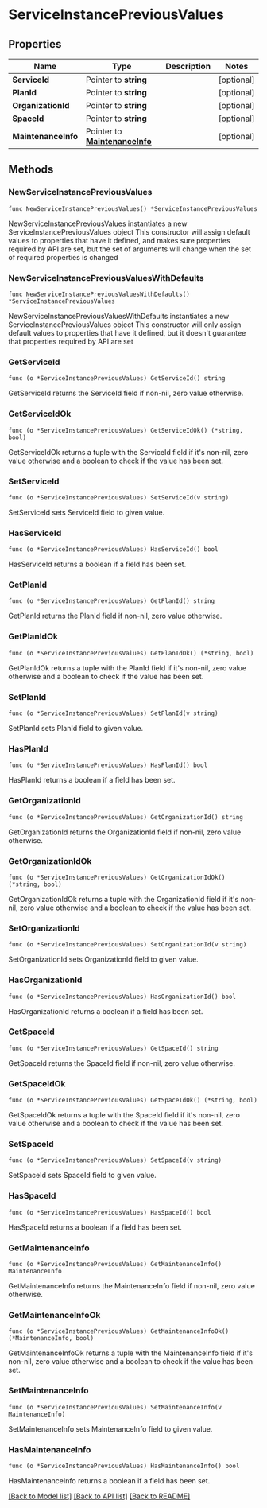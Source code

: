 # ServiceInstancePreviousValues

## Properties

Name | Type | Description | Notes
------------ | ------------- | ------------- | -------------
**ServiceId** | Pointer to **string** |  | [optional] 
**PlanId** | Pointer to **string** |  | [optional] 
**OrganizationId** | Pointer to **string** |  | [optional] 
**SpaceId** | Pointer to **string** |  | [optional] 
**MaintenanceInfo** | Pointer to [**MaintenanceInfo**](MaintenanceInfo.md) |  | [optional] 

## Methods

### NewServiceInstancePreviousValues

`func NewServiceInstancePreviousValues() *ServiceInstancePreviousValues`

NewServiceInstancePreviousValues instantiates a new ServiceInstancePreviousValues object
This constructor will assign default values to properties that have it defined,
and makes sure properties required by API are set, but the set of arguments
will change when the set of required properties is changed

### NewServiceInstancePreviousValuesWithDefaults

`func NewServiceInstancePreviousValuesWithDefaults() *ServiceInstancePreviousValues`

NewServiceInstancePreviousValuesWithDefaults instantiates a new ServiceInstancePreviousValues object
This constructor will only assign default values to properties that have it defined,
but it doesn't guarantee that properties required by API are set

### GetServiceId

`func (o *ServiceInstancePreviousValues) GetServiceId() string`

GetServiceId returns the ServiceId field if non-nil, zero value otherwise.

### GetServiceIdOk

`func (o *ServiceInstancePreviousValues) GetServiceIdOk() (*string, bool)`

GetServiceIdOk returns a tuple with the ServiceId field if it's non-nil, zero value otherwise
and a boolean to check if the value has been set.

### SetServiceId

`func (o *ServiceInstancePreviousValues) SetServiceId(v string)`

SetServiceId sets ServiceId field to given value.

### HasServiceId

`func (o *ServiceInstancePreviousValues) HasServiceId() bool`

HasServiceId returns a boolean if a field has been set.

### GetPlanId

`func (o *ServiceInstancePreviousValues) GetPlanId() string`

GetPlanId returns the PlanId field if non-nil, zero value otherwise.

### GetPlanIdOk

`func (o *ServiceInstancePreviousValues) GetPlanIdOk() (*string, bool)`

GetPlanIdOk returns a tuple with the PlanId field if it's non-nil, zero value otherwise
and a boolean to check if the value has been set.

### SetPlanId

`func (o *ServiceInstancePreviousValues) SetPlanId(v string)`

SetPlanId sets PlanId field to given value.

### HasPlanId

`func (o *ServiceInstancePreviousValues) HasPlanId() bool`

HasPlanId returns a boolean if a field has been set.

### GetOrganizationId

`func (o *ServiceInstancePreviousValues) GetOrganizationId() string`

GetOrganizationId returns the OrganizationId field if non-nil, zero value otherwise.

### GetOrganizationIdOk

`func (o *ServiceInstancePreviousValues) GetOrganizationIdOk() (*string, bool)`

GetOrganizationIdOk returns a tuple with the OrganizationId field if it's non-nil, zero value otherwise
and a boolean to check if the value has been set.

### SetOrganizationId

`func (o *ServiceInstancePreviousValues) SetOrganizationId(v string)`

SetOrganizationId sets OrganizationId field to given value.

### HasOrganizationId

`func (o *ServiceInstancePreviousValues) HasOrganizationId() bool`

HasOrganizationId returns a boolean if a field has been set.

### GetSpaceId

`func (o *ServiceInstancePreviousValues) GetSpaceId() string`

GetSpaceId returns the SpaceId field if non-nil, zero value otherwise.

### GetSpaceIdOk

`func (o *ServiceInstancePreviousValues) GetSpaceIdOk() (*string, bool)`

GetSpaceIdOk returns a tuple with the SpaceId field if it's non-nil, zero value otherwise
and a boolean to check if the value has been set.

### SetSpaceId

`func (o *ServiceInstancePreviousValues) SetSpaceId(v string)`

SetSpaceId sets SpaceId field to given value.

### HasSpaceId

`func (o *ServiceInstancePreviousValues) HasSpaceId() bool`

HasSpaceId returns a boolean if a field has been set.

### GetMaintenanceInfo

`func (o *ServiceInstancePreviousValues) GetMaintenanceInfo() MaintenanceInfo`

GetMaintenanceInfo returns the MaintenanceInfo field if non-nil, zero value otherwise.

### GetMaintenanceInfoOk

`func (o *ServiceInstancePreviousValues) GetMaintenanceInfoOk() (*MaintenanceInfo, bool)`

GetMaintenanceInfoOk returns a tuple with the MaintenanceInfo field if it's non-nil, zero value otherwise
and a boolean to check if the value has been set.

### SetMaintenanceInfo

`func (o *ServiceInstancePreviousValues) SetMaintenanceInfo(v MaintenanceInfo)`

SetMaintenanceInfo sets MaintenanceInfo field to given value.

### HasMaintenanceInfo

`func (o *ServiceInstancePreviousValues) HasMaintenanceInfo() bool`

HasMaintenanceInfo returns a boolean if a field has been set.


[[Back to Model list]](../README.md#documentation-for-models) [[Back to API list]](../README.md#documentation-for-api-endpoints) [[Back to README]](../README.md)


